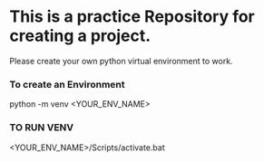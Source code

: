 # This is a practice Repository for creating a project.

Please create your own python virtual environment to work.

### To create an Environment 

python -m venv <YOUR_ENV_NAME>

### TO RUN VENV

<YOUR_ENV_NAME>/Scripts/activate.bat

